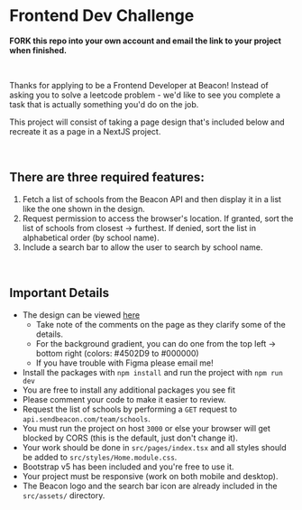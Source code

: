 # Frontend Dev Challenge

**FORK this repo into your own account and email the link to your project when finished.**

<br>

Thanks for applying to be a Frontend Developer at Beacon! Instead of asking you to solve a leetcode problem - we'd like to see you complete a task that is actually something you'd do on the job.

This project will consist of taking a page design that's included below and recreate it as a page in a NextJS project.

<br>

## There are three required features:

1. Fetch a list of schools from the Beacon API and then display it in a list like the one shown in the design.
2. Request permission to access the browser's location. If granted, sort the list of schools from closest -> furthest. If denied, sort the list in alphabetical order (by school name).
3. Include a search bar to allow the user to search by school name. 

<br>

## Important Details
- The design can be viewed [here](https://www.figma.com/file/nS3D3sSjVFrZNKHlB5Z6yH/Frontend-Dev-Challenge?node-id=0%3A1)
    - Take note of the comments on the page as they clarify some of the details.
    - For the background gradient, you can do one from the top left -> bottom right (colors: #4502D9 to #000000)
    - If you have trouble with Figma please email me!
- Install the packages with `npm install` and run the project with `npm run dev`
- You are free to install any additional packages you see fit
- Please comment your code to make it easier to review.
- Request the list of schools by performing a `GET` request to `api.sendbeacon.com/team/schools`.
- You must run the project on host `3000` or else your browser will get blocked by CORS (this is the default, just don't change it).
- Your work should be done in `src/pages/index.tsx` and all styles should be added to `src/styles/Home.module.css`.
- Bootstrap v5 has been included and you're free to use it.
- Your project must be responsive (work on both mobile and desktop).
- The Beacon logo and the search bar icon are already included in the  `src/assets/` directory.
